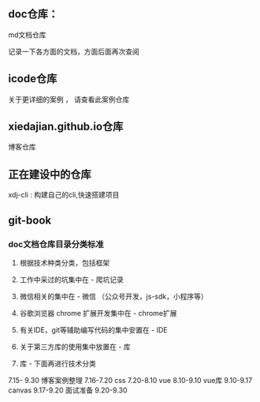 
## doc仓库：

md文档仓库

记录一下各方面的文档，方面后面再次查阅



## icode仓库

关于更详细的案例 ， 请查看此案例仓库



##  xiedajian.github.io仓库

博客仓库



## 正在建设中的仓库

xdj-cli  :	构建自己的cli,快速搭建项目


## git-book





### doc文档仓库目录分类标准

1. 根据技术种类分类，包括框架

2. 工作中采过的坑集中在 - 爬坑记录

3. 微信相关的集中在 - 微信 （公众号开发，js-sdk，小程序等）

4. 谷歌浏览器 chrome 扩展开发集中在 - chrome扩展

5. 有关IDE，git等辅助编写代码的集中安置在 - IDE

6. 关于第三方库的使用集中放置在 - 库

7. 库 - 下面再进行技术分类



7.15- 9.30
博客案例整理 7.16-7.20
css 7.20-8.10
vue 8.10-9.10
vue库 9.10-9.17
canvas 9.17-9.20
面试准备 9.20-9.30
